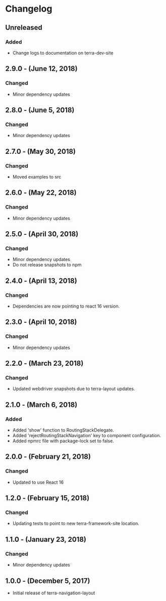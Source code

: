 Changelog
=========

Unreleased
----------
### Added
* Change logs to documentation on terra-dev-site

2.9.0 - (June 12, 2018)
------------------
### Changed
* Minor dependency updates

2.8.0 - (June 5, 2018)
------------------
### Changed
* Minor dependency updates

2.7.0 - (May 30, 2018)
------------------
### Changed
* Moved examples to src

2.6.0 - (May 22, 2018)
------------------
### Changed
* Minor dependency updates

2.5.0 - (April 30, 2018)
------------------
### Changed
* Minor dependency updates
* Do not release snapshots to npm

2.4.0 - (April 13, 2018)
-----------------
### Changed
* Dependencies are now pointing to react 16 version.

2.3.0 - (April 10, 2018)
-----------------
### Changed
* Minor dependency updates

2.2.0 - (March 23, 2018)
------------------
### Changed
* Updated webdriver snapshots due to terra-layout updates.

2.1.0 - (March 6, 2018)
------------------
### Added
* Added 'show' function to RoutingStackDelegate.
* Added 'rejectRoutingStackNavigation' key to component configuration.
* Added npmrc file with package-lock set to false.

2.0.0 - (February 21, 2018)
------------------
### Changed
* Updated to use React 16

1.2.0 - (February 15, 2018)
------------------
### Changed
* Updating tests to point to new terra-framework-site location.

1.1.0 - (January 23, 2018)
------------------
### Changed
* Minor dependency updates

1.0.0 - (December 5, 2017)
------------------
* Initial release of terra-navigation-layout
